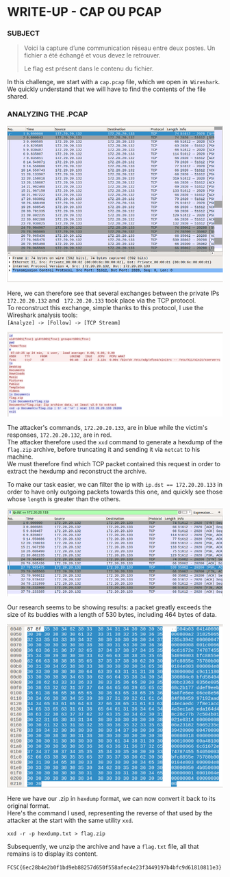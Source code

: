 # WRITE-UP - CAP OU PCAP

### SUBJECT

> Voici la capture d’une communication réseau entre deux postes. Un fichier a été échangé et vous devez le retrouver.
> 
> Le flag est présent dans le contenu du fichier.

In this challenge, we start with a `cap.pcap` file, which we open in` Wireshark`.
We quickly understand that we will have to find the contents of the file shared.  

### ANALYZING THE .PCAP

![pcap-analysis](/images/pcap-first-analyze.png)

Here, we can therefore see that several exchanges between the private IPs `172.20.20.132` and ` 172.20.20.133` took place via the TCP protocol.  
To reconstruct this exchange, simple thanks to this protocol, I use the Wireshark analysis tools:  
`[Analyze] -> [Follow] -> [TCP Stream]`  

![tcp-stream](/images/tcp-stream.png)

The attacker's commands, `172.20.20.133`, are in blue while the victim's responses, `172.20.20.132`, are in red.  
The attacker therefore used the `xxd` command to generate a hexdump of the `flag.zip` archive, before truncating it and sending it via `netcat` to his machine.  
We must therefore find which TCP packet contained this request in order to extract the hexdump and reconstruct the archive.  

To make our task easier, we can filter the ip with `ip.dst == 172.20.20.133` in order to have only outgoing packets towards this one, and quickly see those whose `length` is greater than the others.  

![ip-dest](/images/ip-dest.png)

Our research seems to be showing results: a packet greatly exceeds the size of its buddies with a length of 530 bytes, including 464 bytes of data.

![data-incoming](/images/data-incoming.png)
 
Here we have our .zip in `hexdump` format, we can now convert it back to its original format.  
Here's the command I used, representing the reverse of that used by the attacker at the start with the same utility `xxd`.  

```
xxd -r -p hexdump.txt > flag.zip
```

Subsequently, we unzip the archive and have a `flag.txt` file, all that remains is to display its content.  

`FCSC{6ec28b4e2b0f1bd9eb88257d650f558afec4e23f3449197b4bfc9d61810811e3}`

